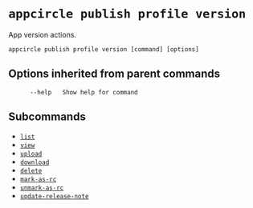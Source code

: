 # `appcircle publish profile version`

App version actions.

```plaintext
appcircle publish profile version [command] [options]
```

## Options inherited from parent commands

```plaintext
      --help   Show help for command
```

## Subcommands

- [`list`](list.md)
- [`view`](view.md)
- [`upload`](upload.md)
- [`download`](download.md)
- [`delete`](delete.md)
- [`mark-as-rc`](mark-as-rc.md)
- [`unmark-as-rc`](unmark-as-rc.md)
- [`update-release-note`](update-release-note.md)

